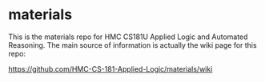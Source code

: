 # materials

This is the materials repo for HMC CS181U Applied Logic and Automated Reasoning. The main source of information is actually the wiki page for this repo:

https://github.com/HMC-CS-181-Applied-Logic/materials/wiki
